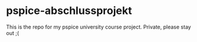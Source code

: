 # pspice-abschlussprojekt
This is the repo for my pspice university course project. Private, please stay out ;(
